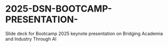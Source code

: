 # 2025-DSN-BOOTCAMP-PRESENTATION-
Slide deck for Bootcamp 2025 keynote presentation on Bridging Academia and Industry Through AI
